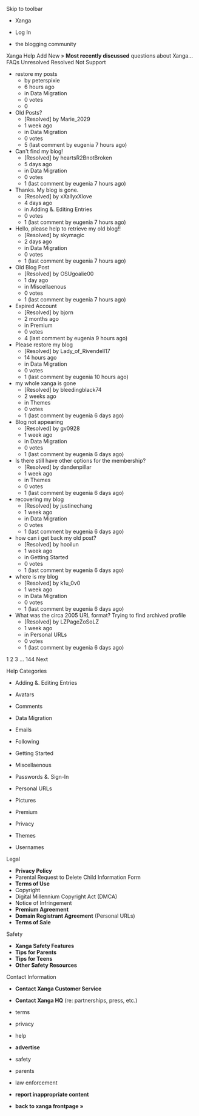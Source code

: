 Skip to toolbar

*   Xanga

*   Log In

*   the blogging community

Xanga Help Add New » **Most recently discussed** questions about Xanga… FAQs Unresolved Resolved Not Support

*   restore my posts
    *   by peterspixie
    *   6 hours ago
    *   in Data Migration
    *   0 votes
    *   0
*   Old Posts?
    *   \[Resolved\] by Marie\_2029
    *   1 week ago
    *   in Data Migration
    *   0 votes
    *   5 (last comment by eugenia 7 hours ago)
*   Can't find my blog!
    *   \[Resolved\] by heartsR2BnotBroken
    *   5 days ago
    *   in Data Migration
    *   0 votes
    *   1 (last comment by eugenia 7 hours ago)
*   Thanks. My blog is gone.
    *   \[Resolved\] by xXallyxXlove
    *   4 days ago
    *   in Adding &. Editing Entries
    *   0 votes
    *   1 (last comment by eugenia 7 hours ago)
*   Hello, please help to retrieve my old blog!!
    *   \[Resolved\] by skymagic
    *   2 days ago
    *   in Data Migration
    *   0 votes
    *   1 (last comment by eugenia 7 hours ago)
*   Old Blog Post
    *   \[Resolved\] by OSUgoalie00
    *   1 day ago
    *   in Miscellaenous
    *   0 votes
    *   1 (last comment by eugenia 7 hours ago)
*   Expired Account
    *   \[Resolved\] by bjorn
    *   2 months ago
    *   in Premium
    *   0 votes
    *   4 (last comment by eugenia 9 hours ago)
*   Please restore my blog
    *   \[Resolved\] by Lady\_of\_Rivendell17
    *   14 hours ago
    *   in Data Migration
    *   0 votes
    *   1 (last comment by eugenia 10 hours ago)
*   my whole xanga is gone
    *   \[Resolved\] by bleedingblack74
    *   2 weeks ago
    *   in Themes
    *   0 votes
    *   1 (last comment by eugenia 6 days ago)
*   Blog not appearing
    *   \[Resolved\] by gv0928
    *   1 week ago
    *   in Data Migration
    *   0 votes
    *   1 (last comment by eugenia 6 days ago)
*   Is there still have other options for the membership?
    *   \[Resolved\] by dandenpillar
    *   1 week ago
    *   in Themes
    *   0 votes
    *   1 (last comment by eugenia 6 days ago)
*   recovering my blog
    *   \[Resolved\] by justinechang
    *   1 week ago
    *   in Data Migration
    *   0 votes
    *   1 (last comment by eugenia 6 days ago)
*   how can i get back my old post?
    *   \[Resolved\] by hooilun
    *   1 week ago
    *   in Getting Started
    *   0 votes
    *   1 (last comment by eugenia 6 days ago)
*   where is my blog
    *   \[Resolved\] by k1u\_0v0
    *   1 week ago
    *   in Data Migration
    *   0 votes
    *   1 (last comment by eugenia 6 days ago)
*   What was the circa 2005 URL format? Trying to find archived profile
    *   \[Resolved\] by LZPageZoSoLZ
    *   1 week ago
    *   in Personal URLs
    *   0 votes
    *   1 (last comment by eugenia 6 days ago)

1 2 3 ... 144 Next

Help Categories

*   Adding &. Editing Entries
*   Avatars
*   Comments
*   Data Migration
*   Emails
*   Following
*   Getting Started
*   Miscellaenous

*   Passwords &. Sign-In
*   Personal URLs
*   Pictures
*   Premium
*   Privacy
*   Themes
*   Usernames

Legal

*   **Privacy Policy**
*   Parental Request to Delete Child Information Form
*   **Terms of Use**
*   Copyright
*   Digital Millennium Copyright Act (DMCA)
*   Notice of Infringement
*   **Premium Agreement**
*   **Domain Registrant Agreement** (Personal URLs)
*   **Terms of Sale**

Safety

*   **Xanga Safety Features**
*   **Tips for Parents**
*   **Tips for Teens**
*   **Other Safety Resources**

Contact Information

*   **Contact Xanga Customer Service**
*   **Contact Xanga HQ** (re: partnerships, press, etc.)

*   terms
*   privacy
*   help
*   **advertise**

*   safety
*   parents
*   law enforcement
*   **report inappropriate content**

*   **back to xanga frontpage »**